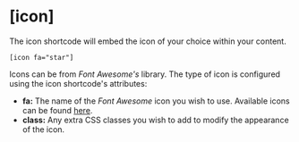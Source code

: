 # [icon]

The icon shortcode will embed the icon of your choice within your content.

```
[icon fa="star"]
```

Icons can be from *Font Awesome's* library. The type of icon is configured using the icon shortcode's attributes:

* **fa:** The name of the *Font Awesome* icon you wish to use. Available icons can be found [here](http://fontawesome.io/icons/).
* **class:** Any extra CSS classes you wish to add to modify the appearance of the icon.